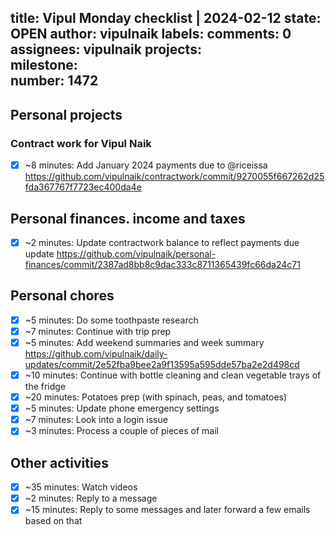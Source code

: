 title:	Vipul Monday checklist | 2024-02-12
state:	OPEN
author:	vipulnaik
labels:	
comments:	0
assignees:	vipulnaik
projects:	
milestone:	
number:	1472
--
## Personal projects

### Contract work for Vipul Naik

- [x] ~8 minutes: Add January 2024 payments due to @riceissa https://github.com/vipulnaik/contractwork/commit/9270055f667262d25fda367767f7723ec400da4e

## Personal finances. income and taxes

- [x] ~2 minutes: Update contractwork balance to reflect payments due update https://github.com/vipulnaik/personal-finances/commit/2387ad8bb8c9dac333c8711365439fc66da24c71

## Personal chores

- [x] ~5 minutes: Do some toothpaste research
- [x] ~7 minutes: Continue with trip prep
- [x] ~5 minutes: Add weekend summaries and week summary https://github.com/vipulnaik/daily-updates/commit/2e52fba9bee2a9f13595a595dde57ba2e2d498cd
- [x] ~10 minutes: Continue with bottle cleaning and clean vegetable trays of the fridge
- [x] ~20 minutes: Potatoes prep (with spinach, peas, and tomatoes)
- [x] ~5 minutes: Update phone emergency settings
- [x] ~7 minutes: Look into a login issue
- [x] ~3 minutes: Process a couple of pieces of mail

## Other activities

- [x] ~35 minutes: Watch videos
- [x] ~2 minutes: Reply to a message
- [x] ~15 minutes: Reply to some messages and later forward a few emails based on that
